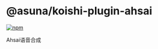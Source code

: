 # @asuna/koishi-plugin-ahsai

[![npm](https://img.shields.io/npm/v/@asuna/koishi-plugin-ahsai?style=flat-square)](https://www.npmjs.com/package/@asuna/koishi-plugin-ahsai)

Ahsai语音合成
